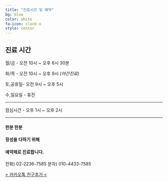 ```yaml
---
title: "진료시간 및 예약"
bg: blue
color: white
fa-icon: clock-o
style: center
---
```


## 진료 시간

월/금  - 오전 10시 ~ 오후 6시 30분

화/목  -  오전 10시 ~ 오후 9시 *(야간진료)*

토,공휴일- 오전 9시 ~ 오후 5시

수,일요일 - 휴진

---

점심시간 - 오후 1시 ~ 오후 2시

---

#### **한분 한분**

#### **정성을 다하기 위해**

#### **예약제로 진료합니다.**



<a herf = "tel:02-2236-7585">전화) 02-2236-7585</a>
<a herf = "sms:010-4433-7585">문자) 010-4433-7585</a>

[> 카카오톡 친구추가 <](http://goto.kakao.com/@yaksuinuri)
